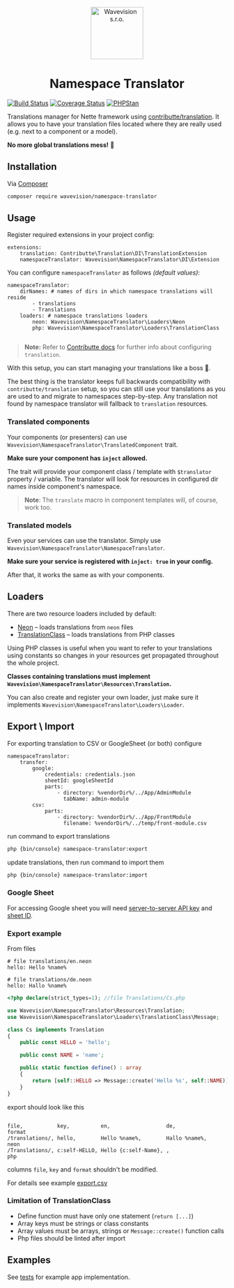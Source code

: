 <p align="center"><a href="https://github.com/wavevision"><img alt="Wavevision s.r.o." src="https://wavevision.com/images/wavevision-logo.png" width="120" /></a></p>
<h1 align="center">Namespace Translator</h1>

[![Build Status](https://travis-ci.org/wavevision/namespace-translator.svg?branch=master)](https://travis-ci.org/wavevision/namespace-translator)
[![Coverage Status](https://coveralls.io/repos/github/wavevision/namespace-translator/badge.svg?branch=master)](https://coveralls.io/github/wavevision/namespace-translator?branch=master)
[![PHPStan](https://img.shields.io/badge/style-level%20max-brightgreen.svg?label=phpstan)](https://github.com/phpstan/phpstan)

Translations manager for Nette framework using [contributte/translation](https://github.com/contributte/translation). It allows you
to have your translation files located where they are really used (e.g. next to a component or a model). 

**No more global translations mess!** 💪

## Installation

Via [Composer](https://getcomposer.org)

```bash
composer require wavevision/namespace-translator
```

## Usage

Register required extensions in your project config:

```neon
extensions:
	translation: Contributte\Translation\DI\TranslationExtension
	namespaceTranslator: Wavevision\NamespaceTranslator\DI\Extension
```

You can configure `namespaceTranslator` as follows *(default values)*:

```neon
namespaceTranslator:
    dirNames: # names of dirs in which namespace translations will reside
        - translations
        - Translations
    loaders: # namespace translations loaders
        neon: Wavevision\NamespaceTranslator\Loaders\Neon
        php: Wavevision\NamespaceTranslator\Loaders\TranslationClass
    
```
> **Note:** Refer to [Contributte docs](https://contributte.org/packages/contributte/translation.html#configuration) 
> for further info about configuring `translation`.

With this setup, you can start managing your translations like a boss 🤵.

The best thing is the translator keeps full backwards compatibility with `contributte/translation` setup, 
so you can still use your translations as you are used to and migrate to namespaces step-by-step.
Any translation not found by namespace translator will fallback to `translation` resources.

### Translated components

Your components (or presenters) can use `Wavevision\NamespaceTranslator\TranslatedComponent` trait.

**Make sure your component has `inject` allowed.**

The trait will provide your component class / template with `$translator` property / variable. 
The translator will look for resources in configured dir names inside component's namespace.

> **Note**: The `translate` macro in component templates will, of course, work too.

### Translated models

Even your services can use the translator. Simply use `Wavevision\NamespaceTranslator\NamespaceTranslator`.

**Make sure your service is registered with `inject: true` in your config.**

After that, it works the same as with your components.

## Loaders

There are two resource loaders included by default:

- [Neon](./src/NamespaceTranslator/Loaders/Neon.php) – loads translations from `neon` files
- [TranslationClass](./src/NamespaceTranslator/Loaders/TranslationClass.php) – loads translations from PHP classes

Using PHP classes is useful when you want to refer to your translations using constants so changes in your resources get propagated throughout the whole project.

**Classes containing translations must implement `Wavevision\NamespaceTranslator\Resources\Translation`.**

You can also create and register your own loader, just make sure it implements `Wavevision\NamespaceTranslator\Loaders\Loader`.

## Export \ Import

For exporting translation to CSV or GoogleSheet (or both) configure 

```neon
namespaceTranslator:
	transfer:
		google:
			credentials: credentials.json
			sheetId: googleSheetId
			parts:
				- directory: %vendorDir%/../App/AdminModule
				  tabName: admin-module
		csv:
			parts:
				- directory: %vendorDir%/../App/FrontModule
				  filename: %vendorDir%/../temp/front-module.csv
```

run command to export translations

```bash
php {bin/console} namespace-translator:export
``` 

update translations, then run command to import them

```bash
php {bin/console} namespace-translator:import
``` 

### Google Sheet

For accessing Google sheet you will need [server-to-server API key](https://developers.google.com/sheets/api/guides/authorizing?authuser=1#APIKey) and [sheet ID](https://support.asinzen.com/article/516-how-do-i-get-my-google-spreadsheet-id).
 

### Export example

From files

```neon
# file translations/en.neon
hello: Hello %name%
```
```neon
# file translations/de.neon
hello: Hallo %name%
```
```php
<?php declare(strict_types=1); //file Translations/Cs.php

use Wavevision\NamespaceTranslator\Resources\Translation;
use Wavevision\NamespaceTranslator\Loaders\TranslationClass\Message;

class Cs implements Translation
{
    public const HELLO = 'hello';

    public const NAME = 'name';

    public static function define() : array
    {
        return [self::HELLO => Message::create('Hello %s', self::NAME)]; 
    }
}
```

export should look like this

```csv

file,           key,          en,                  de,                  format
/translations/, hello,        Hello %name%,        Hallo %name%,        neon
/Translations/, c:self-HELLO, Hello {c:self-Name}, ,                    php
```

columns `file`, `key` and `format` shouldn't be modified. 

For details see example [export.csv](./tests/NamespaceTranslatorTests/Transfer/Export/Writters/export.csv)

### Limitation of TranslationClass

* Define function must have only one statement (`return [...]`)
* Array keys must be strings or class constants
* Array values must be arrays, strings or `Message::create()` function calls
* Php files should be linted after import

## Examples

See [tests](./tests/NamespaceTranslatorTests/App) for example app implementation.
